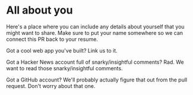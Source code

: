 # All about you #

Here's a place where you can include any details about yourself that you might want to share. Make sure to put your name somewhere so we can connect this PR back to your resume.

Got a cool web app you've built? Link us to it.

Got a Hacker News account full of snarky/insightful comments? Rad. We want to read those snarky/insightful comments.

Got a GitHub account? We'll probably actually figure that out from the pull request. Don't worry about that one.
